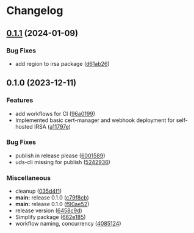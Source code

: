 # Changelog

## [0.1.1](https://github.com/defenseunicorns/uds-package-irsa/compare/v0.1.0...v0.1.1) (2024-01-09)


### Bug Fixes

* add region to irsa package ([d61ab26](https://github.com/defenseunicorns/uds-package-irsa/commit/d61ab2689e0a998e87eca8427fde89334ac9a0ed))

## 0.1.0 (2023-12-11)


### Features

* add workflows for CI ([96a0199](https://github.com/defenseunicorns/uds-package-irsa/commit/96a0199a0ada6b295f49d1638c0103d7bf99654e))
* Implemented basic cert-manager and webhook deployment for self-hosted IRSA ([a11797e](https://github.com/defenseunicorns/uds-package-irsa/commit/a11797ed5dc02d8a1dce5690ee108d26423d8a1b))


### Bug Fixes

* publish in release please ([6001589](https://github.com/defenseunicorns/uds-package-irsa/commit/600158969f8695e1aad28be2d8711442205fb85e))
* uds-cli missing for publish ([5242936](https://github.com/defenseunicorns/uds-package-irsa/commit/5242936f6cbd66b2f8543b9c1ab94d87f54961b2))


### Miscellaneous

* cleanup ([035d4f1](https://github.com/defenseunicorns/uds-package-irsa/commit/035d4f1c4eccaefe8d08ef05d955c24d66cfe9ed))
* **main:** release 0.1.0 ([c79f8cb](https://github.com/defenseunicorns/uds-package-irsa/commit/c79f8cb1bd3aeee0d7cb5bb839e1862354fd16d4))
* **main:** release 0.1.0 ([f90ae52](https://github.com/defenseunicorns/uds-package-irsa/commit/f90ae5260ee9fb9216b795eecdd8e624b72d1936))
* release version ([6458c9d](https://github.com/defenseunicorns/uds-package-irsa/commit/6458c9d818633112647442de1d18a4e385c5c1f2))
* Simplify package ([662e185](https://github.com/defenseunicorns/uds-package-irsa/commit/662e18586c34f4d23ba58f5d9ded59b8b63f428c))
* workflow naming, concurrency ([4085124](https://github.com/defenseunicorns/uds-package-irsa/commit/40851241d6f4d45e57b4a58ad1f9f9c047485bd6))
